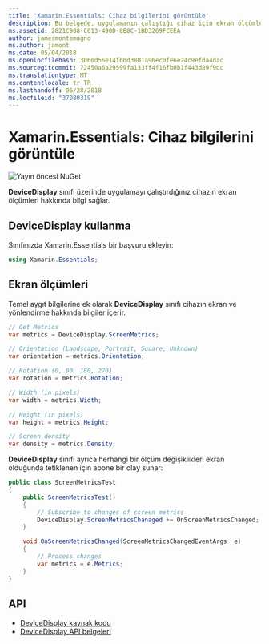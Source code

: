 ```yaml
---
title: 'Xamarin.Essentials: Cihaz bilgilerini görüntüle'
description: Bu belgede, uygulamanın çalıştığı cihaz için ekran ölçümleri sağlar Xamarin.Essentials DeviceDisplay sınıfında açıklanmaktadır.
ms.assetid: 2821C908-C613-490D-8E8C-1BD3269FCEEA
author: jamesmontemagno
ms.author: jamont
ms.date: 05/04/2018
ms.openlocfilehash: 3060d56e14fb0d3801a96ec0fe6e24c9efda4dac
ms.sourcegitcommit: 72450a6a29599fa133ff4f16fb0b1f443d89f9dc
ms.translationtype: MT
ms.contentlocale: tr-TR
ms.lasthandoff: 06/28/2018
ms.locfileid: "37080319"
---
```

# <a name="xamarinessentials-device-display-information"></a>Xamarin.Essentials: Cihaz bilgilerini görüntüle

![Yayın öncesi NuGet](~/media/shared/pre-release.png)

**DeviceDisplay** sınıfı üzerinde uygulamayı çalıştırdığınız cihazın ekran ölçümleri hakkında bilgi sağlar.

## <a name="using-devicedisplay"></a>DeviceDisplay kullanma

Sınıfınızda Xamarin.Essentials bir başvuru ekleyin:

```csharp
using Xamarin.Essentials;
```

## <a name="screen-metrics"></a>Ekran ölçümleri

Temel aygıt bilgilerine ek olarak **DeviceDisplay** sınıfı cihazın ekran ve yönlendirme hakkında bilgiler içerir.

```csharp
// Get Metrics
var metrics = DeviceDisplay.ScreenMetrics;

// Orientation (Landscape, Portrait, Square, Unknown)
var orientation = metrics.Orientation;

// Rotation (0, 90, 180, 270)
var rotation = metrics.Rotation;

// Width (in pixels)
var width = metrics.Width;

// Height (in pixels)
var height = metrics.Height;

// Screen density
var density = metrics.Density;
```

**DeviceDisplay** sınıfı ayrıca herhangi bir ölçüm değişiklikleri ekran olduğunda tetiklenen için abone bir olay sunar:

```csharp
public class ScreenMetricsTest
{
    public ScreenMetricsTest()
    {
        // Subscribe to changes of screen metrics
        DeviceDisplay.ScreenMetricsChanaged += OnScreenMetricsChanged;
    }

    void OnScreenMetricsChanged(ScreenMetricsChangedEventArgs  e)
    {
        // Process changes
        var metrics = e.Metrics;
    }
}
```

## <a name="api"></a>API

- [DeviceDisplay kaynak kodu](https://github.com/xamarin/Essentials/tree/master/Xamarin.Essentials/DeviceDisplay)
- [DeviceDisplay API belgeleri](xref:Xamarin.Essentials.DeviceDisplay)
